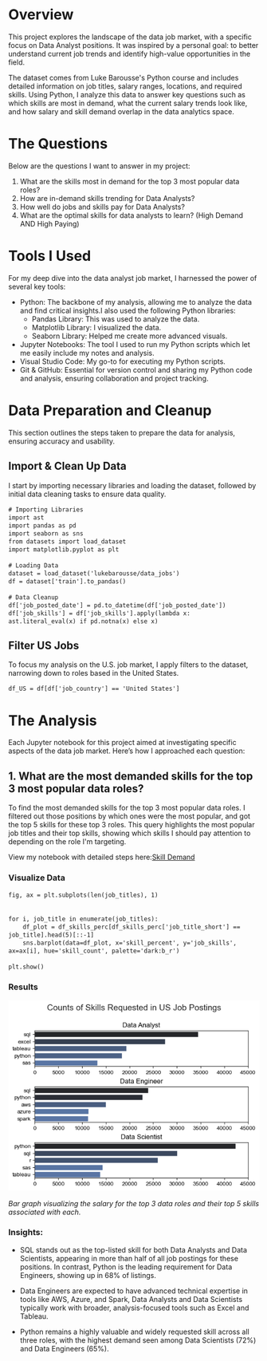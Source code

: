 # Overview
This project explores the landscape of the data job market, with a specific focus on Data Analyst positions. It was inspired by a personal goal: to better understand current job trends and identify high-value opportunities in the field.

The dataset comes from Luke Barousse's Python course and includes detailed information on job titles, salary ranges, locations, and required skills. Using Python, I analyze this data to answer key questions such as which skills are most in demand, what the current salary trends look like, and how salary and skill demand overlap in the data analytics space.

# The Questions
Below are the questions I want to answer in my project:

1. What are the skills most in demand for the top 3 most popular data roles?
2. How are in-demand skills trending for Data Analysts?
3. How well do jobs and skills pay for Data Analysts?
4. What are the optimal skills for data analysts to learn? (High Demand AND High Paying)

# Tools I Used
For my deep dive into the data analyst job market, I harnessed the power of several key tools:

- Python: The backbone of my analysis, allowing me to analyze the data and find critical insights.I also used the following Python libraries:
   - Pandas Library: This was used to analyze the data.
    - Matplotlib Library: I visualized the data.
    - Seaborn Library: Helped me create more advanced visuals.
- Jupyter Notebooks: The tool I used to run my Python scripts which let me easily include my notes and analysis.
- Visual Studio Code: My go-to for executing my Python scripts.
- Git & GitHub: Essential for version control and sharing my Python code and analysis, ensuring collaboration and project tracking.

# Data Preparation and Cleanup
This section outlines the steps taken to prepare the data for analysis, ensuring accuracy and usability.
## Import & Clean Up Data
I start by importing necessary libraries and loading the dataset, followed by initial data cleaning tasks to ensure data quality.
```
# Importing Libraries
import ast
import pandas as pd
import seaborn as sns
from datasets import load_dataset
import matplotlib.pyplot as plt  

# Loading Data
dataset = load_dataset('lukebarousse/data_jobs')
df = dataset['train'].to_pandas()

# Data Cleanup
df['job_posted_date'] = pd.to_datetime(df['job_posted_date'])
df['job_skills'] = df['job_skills'].apply(lambda x: ast.literal_eval(x) if pd.notna(x) else x)
```

## Filter US Jobs
To focus my analysis on the U.S. job market, I apply filters to the dataset, narrowing down to roles based in the United States.
```
df_US = df[df['job_country'] == 'United States']
```

# The Analysis
Each Jupyter notebook for this project aimed at investigating specific aspects of the data job market. Here’s how I approached each question:
## 1. What are the most demanded skills for the top 3 most popular data roles?
To find the most demanded skills for the top 3 most popular data roles. I filtered out those positions by which ones were the most popular, and got the top 5 skills for these top 3 roles. This query highlights the most popular job titles and their top skills, showing which skills I should pay attention to depending on the role I'm targeting.

View my notebook with detailed steps here:[Skill Demand](C:\Users\User\OneDrive\Desktop\Python_Data_Project\3_Project\2_Skills_Count.ipynb)

### Visualize Data
```
fig, ax = plt.subplots(len(job_titles), 1)


for i, job_title in enumerate(job_titles):
    df_plot = df_skills_perc[df_skills_perc['job_title_short'] == job_title].head(5)[::-1]
    sns.barplot(data=df_plot, x='skill_percent', y='job_skills', ax=ax[i], hue='skill_count', palette='dark:b_r')

plt.show()
```
### Results
![Skills Demand](Assets\Skills_Demand_for_Data_roles.png)

*Bar graph visualizing the salary for the top 3 data roles and their top 5 skills associated with each.*

### Insights:
- SQL stands out as the top-listed skill for both Data Analysts and Data Scientists, appearing in more than half of all job postings for these positions. In contrast, Python is the leading requirement for Data Engineers, showing up in 68% of listings.

- Data Engineers are expected to have advanced technical expertise in tools like AWS, Azure, and Spark, Data Analysts and Data Scientists typically work with broader, analysis-focused tools such as Excel and Tableau.

- Python remains a highly valuable and widely requested skill across all three roles, with the highest demand seen among Data Scientists (72%) and Data Engineers (65%).